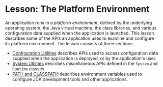 <h1>Lesson: The Platform Environment</h1>
<p>An application runs in a <i>platform environment</i>, defined by the underlying operating system, the Java virtual machine, the class libraries, and various configuration data supplied when the application is launched. This lesson describes some of the APIs an application uses to examine and configure its platform environment. The lesson consists of three sections:</p>
<ul>
<li><a href="config.html">Configuration Utilities</a> describes APIs used to access configuration data supplied when the application is deployed, or by the application&#39;s user.</li>
<li><a href="system.html">System Utilities</a> describes miscellaneous APIs defined in the <code>System</code> and <code>Runtime</code> classes.</li>
<li><a href="paths.html">PATH and CLASSPATH</a> describes environment variables used to configure JDK development tools and other applications.</li>
</ul>
